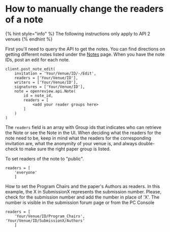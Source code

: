 # How to manually change the readers of a note

{% hint style="info" %}
The following instructions only apply to API 2 venues
{% endhint %}

First you'll need to query the API to get the notes. You can find directions on getting different notes listed under the [Notes](broken-reference) page. When you have the note IDs, post an edit for each note.

```
client.post_note_edit(
    invitation = 'Your/Venue/ID/-/Edit',
    readers = ['Your/Venue/ID'],
    writers = ['Your/Venue/ID'],
    signatures = ['Your/Venue/ID'],
    note = openreview.api.Note(
        id = note_id,
        readers = [
            <add your reader groups here>
        ]
    )
)
```

The `readers` field is an array with Group ids that indicates who can retrieve the Note or see the Note in the UI. When deciding what the readers for the note need to be, keep in mind what the readers for the corresponding invitation are, what the anonymity of your venue is, and always double-check to make sure the right paper group is listed.

To set readers of the note to "public".

```
readers = [
    'everyone'
    ]
```

How to set the Program Chairs and the paper's Authors as readers. In this example, the X in SubmissionX represents the submission number. Please, check for the submission number and add the number in place of 'X'. The number is visible in the submission forum page or from the PC Console&#x20;

```
readers = [
    'Your/Venue/ID/Program_Chairs', 'Your/Venue/ID/SubmissionX/Authors'
    ]
```
